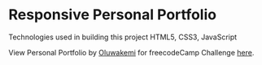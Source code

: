 # Responsive Personal Portfolio


Technologies used in building this project
 HTML5, CSS3, JavaScript

View Personal Portfolio by [Oluwakemi](https://codepen.io/techgirldiaries) for freecodeCamp Challenge [here](https://tgd-portfolio.netlify.app/).
